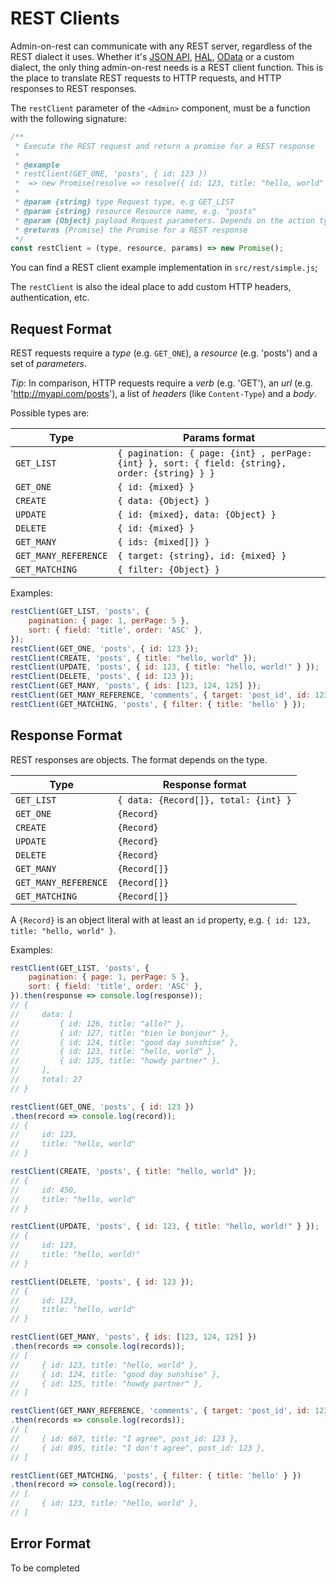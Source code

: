 # REST Clients

Admin-on-rest can communicate with any REST server, regardless of the REST dialect it uses. Whether it's [JSON API](http://jsonapi.org/), [HAL](http://stateless.co/hal_specification.html), [OData](http://www.odata.org/) or a custom dialect, the only thing admin-on-rest needs is a REST client function. This is the place to translate REST requests to HTTP requests, and HTTP responses to REST responses.

The `restClient` parameter of the `<Admin>` component, must be a function with the following signature:

```js
/**
 * Execute the REST request and return a promise for a REST response
 *
 * @example
 * restClient(GET_ONE, 'posts', { id: 123 })
 *  => new Promise(resolve => resolve({ id: 123, title: "hello, world" }))
 *
 * @param {string} type Request type, e.g GET_LIST
 * @param {string} resource Resource name, e.g. "posts"
 * @param {Object} payload Request parameters. Depends on the action type
 * @returns {Promise} the Promise for a REST response
 */
const restClient = (type, resource, params) => new Promise();
```

You can find a REST client example implementation in `src/rest/simple.js`;

The `restClient` is also the ideal place to add custom HTTP headers, authentication, etc.

## Request Format

REST requests require a *type* (e.g. `GET_ONE`), a *resource* (e.g. 'posts') and a set of *parameters*.

*Tip*: In comparison, HTTP requests require a *verb* (e.g. 'GET'), an *url* (e.g. 'http://myapi.com/posts'), a list of *headers* (like `Content-Type`) and a *body*.

Possible types are:

Type | Params format
---- | ----------------
`GET_LIST`           | `{ pagination: { page: {int} , perPage: {int} }, sort: { field: {string}, order: {string} } }`
`GET_ONE`            | `{ id: {mixed} }`
`CREATE`             | `{ data: {Object} }`
`UPDATE`             | `{ id: {mixed}, data: {Object} }`
`DELETE`             | `{ id: {mixed} }`
`GET_MANY`           | `{ ids: {mixed[]} }`
`GET_MANY_REFERENCE` | `{ target: {string}, id: {mixed} }`
`GET_MATCHING`       | `{ filter: {Object} }`

Examples:

```js
restClient(GET_LIST, 'posts', {
    pagination: { page: 1, perPage: 5 },
    sort: { field: 'title', order: 'ASC' },
});
restClient(GET_ONE, 'posts', { id: 123 });
restClient(CREATE, 'posts', { title: "hello, world" });
restClient(UPDATE, 'posts', { id: 123, { title: "hello, world!" } });
restClient(DELETE, 'posts', { id: 123 });
restClient(GET_MANY, 'posts', { ids: [123, 124, 125] });
restClient(GET_MANY_REFERENCE, 'comments', { target: 'post_id', id: 123 });
restClient(GET_MATCHING, 'posts', { filter: { title: 'hello' } });
```

## Response Format

REST responses are objects. The format depends on the type.

Type | Response format
---- | ----------------
`GET_LIST`           | `{ data: {Record[]}, total: {int} }`
`GET_ONE`            | `{Record}`
`CREATE`             | `{Record}`
`UPDATE`             | `{Record}`
`DELETE`             | `{Record}`
`GET_MANY`           | `{Record[]}`
`GET_MANY_REFERENCE` | `{Record[]}`
`GET_MATCHING`       | `{Record[]}`

A `{Record}` is an object literal with at least an `id` property, e.g. `{ id: 123, title: "hello, world" }`.

Examples:

```js
restClient(GET_LIST, 'posts', {
    pagination: { page: 1, perPage: 5 },
    sort: { field: 'title', order: 'ASC' },
}).then(response => console.log(response));
// {
//     data: [
//         { id: 126, title: "allo?" },
//         { id: 127, title: "bien le bonjour" },
//         { id: 124, title: "good day sunshise" },
//         { id: 123, title: "hello, world" },
//         { id: 125, title: "howdy partner" },
//     ],
//     total: 27
// }

restClient(GET_ONE, 'posts', { id: 123 })
.then(record => console.log(record));
// {
//     id: 123,
//     title: "hello, world"
// }

restClient(CREATE, 'posts', { title: "hello, world" });
// {
//     id: 450,
//     title: "hello, world"
// }

restClient(UPDATE, 'posts', { id: 123, { title: "hello, world!" } });
// {
//     id: 123,
//     title: "hello, world!"
// }

restClient(DELETE, 'posts', { id: 123 });
// {
//     id: 123,
//     title: "hello, world"
// }

restClient(GET_MANY, 'posts', { ids: [123, 124, 125] })
.then(records => console.log(records));
// [
//     { id: 123, title: "hello, world" },
//     { id: 124, title: "good day sunshise" },
//     { id: 125, title: "howdy partner" },
// ]

restClient(GET_MANY_REFERENCE, 'comments', { target: 'post_id', id: 123 });
.then(records => console.log(records));
// [
//     { id: 667, title: "I agree", post_id: 123 },
//     { id: 895, title: "I don't agree", post_id: 123 },
// ]

restClient(GET_MATCHING, 'posts', { filter: { title: 'hello' } })
.then(record => console.log(record));
// [
//     { id: 123, title: "hello, world" },
// ]
```

## Error Format

To be completed
